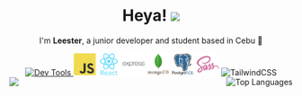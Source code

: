 <h1 align="center">
  Heya! <img src="https://emojis.slackmojis.com/emojis/images/1536351075/4594/blob-wave.gif" width="30"/>
</h1>

<p align="center">
  I'm <strong>Leester</strong>, a junior developer and student based in Cebu 🌴
</p>

<div align="center">
  <a href="https://skillicons.dev">
    <img src="https://skillicons.dev/icons?i=vscode,git,github" alt="Dev Tools" />
  </a>
    <img src="https://raw.githubusercontent.com/devicons/devicon/master/icons/javascript/javascript-original.svg" alt="JavaScript" width="40"/>
    <img src="https://raw.githubusercontent.com/devicons/devicon/master/icons/react/react-original-wordmark.svg" alt="React" width="40"/>
    <img src="https://raw.githubusercontent.com/devicons/devicon/master/icons/express/express-original-wordmark.svg" alt="Express" width="40"/>
    <img src="https://raw.githubusercontent.com/devicons/devicon/master/icons/mongodb/mongodb-original-wordmark.svg" alt="MongoDB" width="40"/>
    <img src="https://raw.githubusercontent.com/devicons/devicon/master/icons/postgresql/postgresql-original-wordmark.svg" alt="PostgreSQL" width="40"/>
    <img src="https://raw.githubusercontent.com/devicons/devicon/master/icons/sass/sass-original.svg" alt="SASS" width="40"/>
    <img src="https://www.vectorlogo.zone/logos/tailwindcss/tailwindcss-icon.svg" alt="TailwindCSS" width="40"/>
</div>

  <img align="left" src="https://user-images.githubusercontent.com/74038190/225813708-98b745f2-7d22-48cf-9150-083f1b00d6c9.gif" width="320"/>
  <img align="right" src="https://github-readme-stats.vercel.app/api/top-langs/?username=leescifer&theme=prussian&hide_border=false&include_all_commits=false&count_private=false&layout=compact" alt="Top Languages" />




